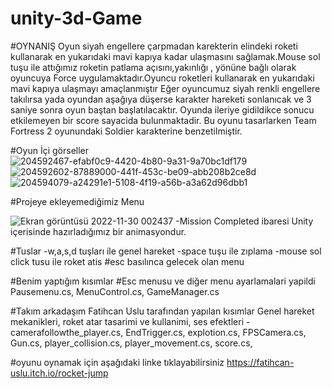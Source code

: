 # unity-3d-Game
#OYNANIŞ
Oyun siyah engellere çarpmadan karekterin elindeki roketi kullanarak en  yukarıdaki mavi kapıya kadar ulaşmasını sağlamak.Mouse sol tuşu ile attığımız roketin patlama açısını,yakınlığı , yönüne bağlı olarak oyuncuya Force uygulamaktadır.Oyuncu roketleri kullanarak en yukarıdaki mavi kapıya ulaşmayı amaçlanmıştır
Eğer oyuncumuz siyah renkli engellere takılırsa yada oyundan aşağıya düşerse karakter hareketi sonlanıcak ve 3 saniye sonra oyun baştan başlatılacaktır. Oyunda ileriye gidildikce sonucu etkilemeyen bir score sayacida bulunmaktadir. Bu oyunu tasarlarken Team Fortress 2 oyunundaki Soldier karakterine benzetilmiştir.

#Oyun İçi görseller
![204592467-efabf0c9-4420-4b80-9a31-9a70bc1df179](https://user-images.githubusercontent.com/64674920/204641712-ede9fe33-182d-456c-a07f-4bb64a2d91a0.png)
![204592602-87889000-441f-453c-be09-abb208b2ce8d](https://user-images.githubusercontent.com/64674920/204644683-94313101-a0fa-4d26-82dd-214ff702b794.png)
![204594079-a24291e1-5108-4f19-a56b-a3a62d96dbb1](https://user-images.githubusercontent.com/64674920/204644772-0ab02d73-2a31-46d0-aef6-bd2bd6e33d99.png)

#Projeye ekleyemediğimiz Menu 

![Ekran görüntüsü 2022-11-30 002437](https://user-images.githubusercontent.com/64674920/204652689-3d5dd8dc-8f38-460b-9175-bc902ef87821.png)
-Mission Completed ibaresi Unity içerisinde hazırladığımız bir animasyondur.

#Tuslar -w,a,s,d tuşları ile genel hareket -space tuşu ile zıplama -mouse sol click tusu ile roket atis
#esc basılınca gelecek olan menu 

#Benim yaptığım kısımlar
#Esc menusu ve diğer menu ayarlamalari yapildi
Pausemenu.cs, MenuControl.cs, GameManager.cs 

#Takım arkadaşım Fatihcan Uslu tarafından yapılan kısımlar
Genel hareket mekanikleri, roket atar tasarimi ve kullanimi, ses efektleri -camerafollowthe_player.cs, EndTrigger.cs, explotion.cs, FPSCamera.cs, Gun.cs, player_collision.cs, player_movement.cs, score.cs,

#oyunu oynamak için aşağıdaki linke tıklayabilirsiniz
https://fatihcan-uslu.itch.io/rocket-jump

